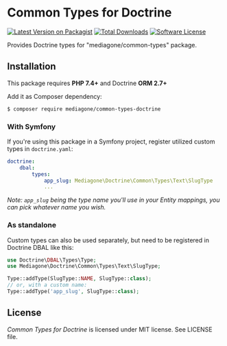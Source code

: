 # Common Types for  Doctrine

[![Latest Version on Packagist][ico-version]][link-packagist]
[![Total Downloads][ico-downloads]][link-downloads]
[![Software License][ico-license]](LICENSE)

Provides Doctrine types for "mediagone/common-types" package.


## Installation
This package requires **PHP 7.4+** and Doctrine **ORM 2.7+**

Add it as Composer dependency:
```sh
$ composer require mediagone/common-types-doctrine
```

### With Symfony
If you're using this package in a Symfony project, register utilized custom types in `doctrine.yaml`:
```yaml
doctrine:
    dbal:
        types:
            app_slug: Mediagone\Doctrine\Common\Types\Text\SlugType
            ...
```
_Note: `app_slug` being the type name you'll use in your Entity mappings, you can pick whatever name you wish._


### As standalone
Custom types can also be used separately, but need to be registered in Doctrine DBAL like this:
```php
use Doctrine\DBAL\Types\Type;
use Mediagone\Doctrine\Common\Types\Text\SlugType;

Type::addType(SlugType::NAME, SlugType::class);
// or, with a custom name:
Type::addType('app_slug', SlugType::class);
```



## License

_Common Types for Doctrine_ is licensed under MIT license. See LICENSE file.



[ico-version]: https://img.shields.io/packagist/v/mediagone/common-types-doctrine.svg
[ico-downloads]: https://img.shields.io/packagist/dt/mediagone/common-types-doctrine.svg
[ico-license]: https://img.shields.io/badge/license-MIT-brightgreen.svg

[link-packagist]: https://packagist.org/packages/mediagone/common-types-doctrine
[link-downloads]: https://packagist.org/packages/mediagone/common-types-doctrine
